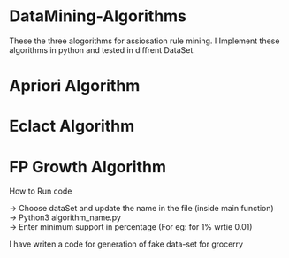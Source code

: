 # DataMining-Algorithms

These the three alogorithms for assiosation rule mining. I Implement these algorithms in python and tested in diffrent DataSet.

# Apriori Algorithm
# Eclact Algorithm
# FP Growth Algorithm

How to Run code

-> Choose dataSet and update the name in the file (inside main function)  
-> Python3 algorithm_name.py  
-> Enter minimum support in percentage (For eg: for 1% wrtie 0.01)  

I have writen a code for generation of fake data-set for grocerry
